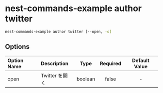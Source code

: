 # nest-commands-example author twitter

```sh
nest-commands-example author twitter [--open, -o]
```

## Options

| Option Name | Description    |  Type   | Required | Default Value |
| :---------- | :------------- | :-----: | :------: | :-----------: |
| open        | Twitter を開く | boolean |  false   |       -       |
